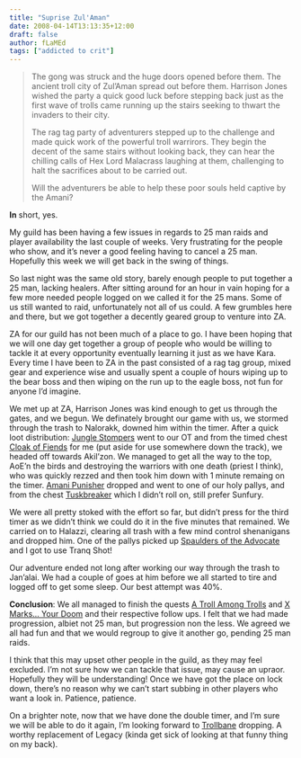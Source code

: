 ```yaml
---
title: "Suprise Zul'Aman"
date: 2008-04-14T13:13:35+12:00
draft: false
author: fLaMEd
tags: ["addicted to crit"]
---
```


>The gong was struck and the huge doors opened before them.  The ancient troll city of Zul’Aman spread out before them. Harrison  Jones wished the party a quick good luck before stepping back just as  the first wave of trolls came running up the stairs seeking to thwart  the invaders to their city.
>
>The rag tag party of adventurers stepped up to the challenge and  made quick work of the powerful troll warrirors. They begin the decent  of the same stairs without looking back, they can hear the chilling  calls of Hex Lord Malacrass laughing at them, challenging to halt the  sacrifices about to be carried out.
>
>Will the adventurers be able to help these poor souls held captive by the Amani?

**In** short, yes.

My guild has been having a few issues in regards to 25 man raids and  player availability the last couple of weeks. Very frustrating for the  people who show, and it’s never a good feeling having to cancel a 25  man. Hopefully this week we will get back in the swing of things.

So last night was the same old story, barely enough people to put  together a 25 man, lacking healers. After sitting around for an hour in  vain hoping for a few more needed people logged on we called it for the  25 mans. Some of us still wanted to raid, unfortunately not all of us  could. A few grumbles here and there, but we got together a decently  geared group to venture into ZA.

ZA for our guild has not been much of a place to go. I have been  hoping that we will one day get together a group of people who would be  willing to tackle it at every opportunity eventually learning it just as we have Kara. Every time I have been to ZA in the past consisted of a  rag tag group, mixed gear and experience wise and usually spent a couple of hours wiping up to the bear boss and then wiping on the run up to  the eagle boss, not fun for anyone I’d imagine.

We met up at ZA, Harrison Jones was kind enough to get us through the gates, and we begun. We definately brought our game with us, we stormed through the trash to Nalorakk, downed him within the timer. After a  quick loot distribution: [Jungle Stompers](https://web.archive.org/web/20081014210536/http://www.wowhead.com/?item=33191) went to our OT and from the timed chest [Cloak of Fiends](https://web.archive.org/web/20081014210536/http://www.wowhead.com/?item=33590) for me (put aside for use somewhere down the track), we headed off  towards Akil’zon. We managed to get all the way to the top, AoE’n the  birds and destroying the warriors with one death (priest I think), who  was quickly rezzed and then took him down with 1 minute remaing on the  timer. [Amani Punisher](https://web.archive.org/web/20081014210536/http://www.wowhead.com/?item=33283) dropped and went to one of our holy pallys, and from the chest [Tuskbreaker](https://web.archive.org/web/20081014210536/http://www.wowhead.com/?item=33491) which I didn’t roll on, still prefer Sunfury. 

We were all pretty stoked with the effort so far, but didn’t press  for the third timer as we didn’t think we could do it in the five  minutes that remained. We carried on to Halazzi, clearing all trash with a few mind control shenanigans and dropped him. One of the pallys  picked up [Spaulders of the Advocate](https://web.archive.org/web/20081014210536/http://www.wowhead.com/?item=33299) and I got to use Tranq Shot!

Our adventure ended not long after working our way through the trash  to Jan’alai. We had a couple of goes at him before we all started to  tire and logged off to get some sleep. Our best attempt was 40%. 

**Conclusion**: We all managed to finish the quests [A Troll Among Trolls](https://web.archive.org/web/20081014210536/http://wowhead.com/?quest=11165) and [X Marks… Your Doom](https://web.archive.org/web/20081014210536/http://wowhead.com/?quest=11166) and their respective follow ups. I felt that we had made progression,  albiet not 25 man, but progression non the less. We agreed we all had  fun and that we would regroup to give it another go, pending 25 man  raids. 

I think that this may upset other people in the guild, as they may  feel excluded. I’m not sure how we can tackle that issue, may cause an  upraor. Hopefully they will be understanding! Once we have got the place on lock down, there’s no reason why we can’t start subbing in other  players who want a look in. Patience, patience. 

On a brighter note, now that we have done the double timer, and I’m sure we will be able to do it again, I’m looking forward to [Trollbane](https://web.archive.org/web/20081014210536/http://www.wowhead.com/?item=33492) dropping. A worthy replacement of Legacy (kinda get sick of looking at that funny thing on my back).
